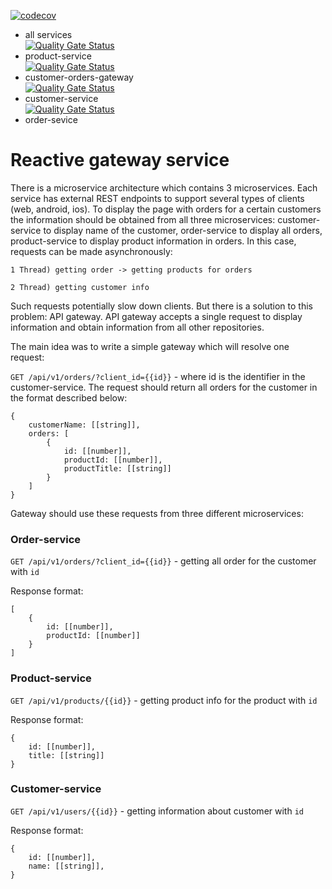 [![codecov](https://codecov.io/gh/vald3r/reactive-gateway/branch/master/graph/badge.svg?token=6H4ZNYSRLJ)](https://codecov.io/gh/vald3r/reactive-gateway)

- all services\
  [![Quality Gate Status](https://sonarcloud.io/api/project_badges/measure?project=vald3r_reactive-gateway&metric=alert_status)](https://sonarcloud.io/summary/new_code?id=vald3r_reactive-gateway)
- product-service \
  [![Quality Gate Status](https://sonarcloud.io/api/project_badges/measure?project=vald3r_reactive-gateway_customer-orders-gateway&metric=alert_status)](https://sonarcloud.io/summary/new_code?id=vald3r_reactive-gateway_customer-orders-gateway)
- customer-orders-gateway \
  [![Quality Gate Status](https://sonarcloud.io/api/project_badges/measure?project=vald3r_reactive-gateway_customer-service&metric=alert_status)](https://sonarcloud.io/summary/new_code?id=vald3r_reactive-gateway_customer-service)
- customer-service \
  [![Quality Gate Status](https://sonarcloud.io/api/project_badges/measure?project=vald3r_reactive-gateway_order-sevice&metric=alert_status)](https://sonarcloud.io/summary/new_code?id=vald3r_reactive-gateway_order-sevice)
- order-sevice

# Reactive gateway service

There is a microservice architecture which contains 3 microservices. Each service has external REST endpoints to support
several types of clients (web, android, ios). To display the page with orders for a certain customers the information
should be obtained from all three microservices: customer-service to display name of the customer, order-service to
display all orders, product-service to display product information in orders. In this case, requests can be made
asynchronously:

`1 Thread) getting order -> getting products for orders`

`2 Thread) getting customer info`

Such requests potentially slow down clients. But there is a solution to this problem: API gateway. API gateway accepts a
single request to display information and obtain information from all other repositories.

The main idea was to write a simple gateway which will resolve one request:

`GET /api/v1/orders/?client_id={{id}}` - where id is the identifier in the customer-service. The request should return
all orders for the customer in the format described below:

```
{
	customerName: [[string]],
	orders: [
		{
			id: [[number]],
			productId: [[number]],
			productTitle: [[string]]
		}
	]
}
```

Gateway should use these requests from three different microservices:

### Order-service

`GET /api/v1/orders/?client_id={{id}}` - getting all order for the customer with `id`

Response format:

```
[
	{
		id: [[number]],
		productId: [[number]]
	}
]
```

### Product-service

`GET /api/v1/products/{{id}}` - getting product info for the product with `id`

Response format:

```
{
	id: [[number]],
	title: [[string]]
}
```

### Customer-service

`GET /api/v1/users/{{id}}` - getting information about customer with `id`

Response format:

```
{
	id: [[number]],
	name: [[string]],
}
```